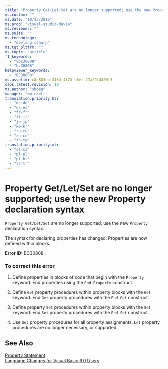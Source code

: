 ```yaml
---
title: "Property Get-Let-Set are no longer supported; use the new Property declaration syntax | Microsoft Docs"
ms.custom: ""
ms.date: "10/13/2016"
ms.prod: "visual-studio-dev14"
ms.reviewer: ""
ms.suite: ""
ms.technology: 
  - "devlang-csharp"
ms.tgt_pltfrm: ""
ms.topic: "article"
f1_keywords: 
  - "vbc30808"
  - "bc30808"
helpviewer_keywords: 
  - "BC30808"
ms.assetid: c8a803eb-316d-4f73-b6ef-27a2914409f3
caps.latest.revision: 10
ms.author: "shoag"
manager: "wpickett"
translation.priority.ht: 
  - "de-de"
  - "es-es"
  - "fr-fr"
  - "it-it"
  - "ja-jp"
  - "ko-kr"
  - "ru-ru"
  - "zh-cn"
  - "zh-tw"
translation.priority.mt: 
  - "cs-cz"
  - "pl-pl"
  - "pt-br"
  - "tr-tr"
---
```

# Property Get/Let/Set are no longer supported; use the new Property declaration syntax
`Property Get/Let/Set` are no longer supported; use the new `Property` declaration syntax.  
  
 The syntax for declaring properties has changed. Properties are now defined within blocks.  
  
 **Error ID:** BC30808  
  
### To correct this error  
  
1.  Define properties in blocks of code that begin with the `Property` keyword. End properties using the `End Property` construct.  
  
2.  Define `Get` property procedures within property blocks with the `Get` keyword. End `Get` property procedures with the `End Get` construct.  
  
3.  Define property `Set` procedures within property blocks with the `Set` keyword. End `Set` property procedures with the `End Set` construct.  
  
4.  Use `Set` property procedures for all property assignments. `Let` property procedures are no longer necessary, or supported.  
  
## See Also  
 [Property Statement](../Topic/Property%20Statement.md)   
 [Language Changes for Visual Basic 6.0 Users](https://msdn.microsoft.com/en-us/library/skw8dhdd\(v=vs.90\).aspx)